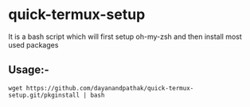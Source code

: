 # quick-termux-setup

It is a bash script which will first setup oh-my-zsh and then install most used packages

## Usage:-

```
wget https://github.com/dayanandpathak/quick-termux-setup.git/pkginstall | bash

```
